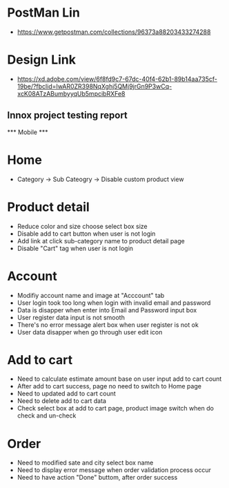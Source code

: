 # PostMan Lin
- https://www.getpostman.com/collections/96373a88203433274288


# Design Link
- https://xd.adobe.com/view/6f8fd9c7-67dc-40f4-62b1-89b14aa735cf-19be/?fbclid=IwAR0ZR398NqXghj5QMj9jrGn9P3wCq-xcK08ATzABumbyyqUb5mpcibRXFe8



Innox project testing report
------------------------------------------------

*** Mobile ***
# Home
- Category -> Sub Cateogry -> Disable custom product view

# Product detail
- Reduce color and size choose select box size 
- Disable add to cart button when user is not login
- Add link at click sub-category name to product detail page
- Disable "Cart" tag when user is not login

# Account
- Modifiy account name and image at "Acccount" tab
- User login took too long when login with invalid email and password 
- Data is disapper when enter into Email and Password input box
- User register data input is not smooth 
- There's no error message alert box when user register is not ok
- User data disapper when go through user edit icon


# Add to cart
- Need to calculate estimate amount base on user input add to cart count
- After add to cart success, page no need to switch to Home page
- Need to updated add to cart count
- Need to delete add to cart data
- Check select box at add to cart page, product image switch when do check and un-check


# Order
- Need to modified sate and city select box name
- Need to display error message when order validation process occur
- Need to have action "Done" buttom, after order success
